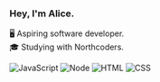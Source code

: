 ### Hey, I'm Alice.

🖥️ Aspiring software developer.<br>
🎓 Studying with Northcoders.

![JavaScript](https://img.shields.io/badge/javascript-ffe100?style=for-the-badge&logo=javascript&logoColor=black)
![Node](https://img.shields.io/badge/node.js-green?style=for-the-badge&logo=node.js&logoColor=white)
![HTML](https://img.shields.io/badge/html-orange?style=for-the-badge&logo=html5&logoColor=white)
![CSS](https://img.shields.io/badge/css-0769AD?style=for-the-badge&logo=css3&logoColor=white)
